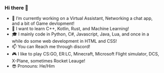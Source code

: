 ### Hi there 👋

- 🔭 I’m currently working on a Virtual Assistant, Networking a chat app, and a bit of Game devlopment!
- 🌱 I want to learn C++, Kotlin, Rust, and Machine Learning!
- 🎓 I mainly code in Python, C#, Javascript, Java, Lua, and once in a while do some web development in HTML and CSS!
- 📫 You can Reach me through discord!  
- 🎮 I like to play CS:GO, ER:LC, Minecraft, Microsoft Flight simulator, DCS, X-Plane, sometimes Rocket Leauge!
- 😎 Pronouns: He/Him


